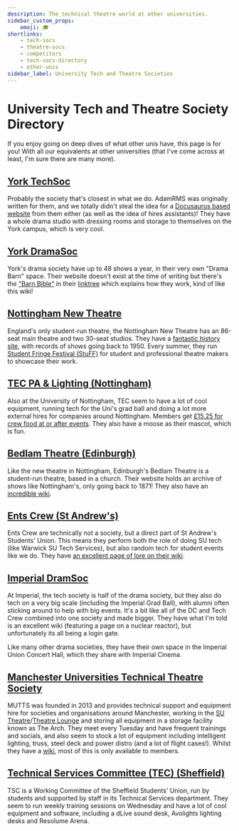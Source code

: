```yaml
---
description: The technical theatre world at other universities.
sidebar_custom_props:
    emoji: 🎓
shortlinks:
    - tech-socs
    - theatre-socs
    - competitors
    - tech-socs-directory
    - other-unis
sidebar_label: University Tech and Theatre Societies
---
```

# University Tech and Theatre Society Directory

If you enjoy going on deep dives of what other unis have, this page is for you! With all our equivalents at other
universities (that I've come across at least, I'm sure there are many more).

## [York TechSoc](https://yorktechsoc.org/)

Probably the society that's closest in what we do. AdamRMS was originally written for them, and we totally didn't steal
the idea for a [Docusaurus based website](https://yorktechsoc.org/docs/category/where-we-work) from them either
(as well as the idea of hires assistants)! They have a whole drama studio with dressing rooms and storage to themselves
on the York campus, which is very cool.

## [York DramaSoc](https://www.yorkdramasoc.com/)

York's drama society have up to 48 shows a year, in their very own "Drama Barn" space. Their website doesn't exist at
the time of writing but there's the
["Barn Bible"](https://docs.google.com/document/d/1O3b3ZFxVWKakrXMquYUU2sQv9_lJz9XNJIYo6r1l-Rk/edit?usp=sharing) in
their [linktree](https://linktr.ee/uoydramasoc) which explains how they work, kind of like this wiki!

## [Nottingham New Theatre](https://newtheatre.org.uk/)

England's only student-run theatre, the Nottingham New Theatre has an 86-seat main theatre and two 30-seat studios. They
have a [fantastic history site](https://history.newtheatre.org.uk/), with records of shows going back to 1950. Every
summer, they run [Student Fringe Festival (StuFF)](https://newtheatre.org.uk/stuff/) for student and professional
theatre makers to showcase their work.

## [TEC PA & Lighting (Nottingham)](https://www.nottinghamtec.co.uk/)

Also at the University of Nottingham, TEC seem to have a lot of cool equipment, running tech for the Uni's grad ball 
and doing a lot more external hires for companies around Nottingham. Members get
[£15.25 for crew food at or after events](https://join.nottinghamtec.co.uk/). They also have a moose as
their mascot, which is fun.

## [Bedlam Theatre (Edinburgh)](https://www.bedlamtheatre.co.uk/)

Like the new theatre in Nottingham, Edinburgh's Bedlam Theatre is a student-run theatre, based in a church. Their
website holds an archive of shows like Nottingham's, only going back to 1871! They also have an
[incredible wiki](https://wiki.bedlamtheatre.co.uk/).

## [Ents Crew (St Andrew's)](https://entscrew.net/)

Ents Crew are technically not a society, but a direct part of St Andrew's Students' Union. This means they perform both
the role of doing SU tech (like Warwick SU Tech Services), but also random tech for student events like we do. They have
[an excellent page of lore on their wiki](https://wiki.entscrew.net/doku.php?id=ents:lore:book).

## [Imperial DramSoc](https://dramsoc.org/)

At Imperial, the tech society is half of the drama society, but they also do tech on a very big scale (including the
Imperial Grad Ball), with alumni often sticking around to help with big events. It's a bit like all of the DC and Tech
Crew combined into one society and made bigger. They have what I'm told is an excellent wiki (featuring a page on a
nuclear reactor), but unfortunately its all being a login gate.

Like many other drama societies, they have their own space in the Imperial Union Concert Hall, which they share with
Imperial Cinema.

## [Manchester Universities Technical Theatre Society](https://mutts.org.uk/)

MUTTS was founded in 2013 and provides technical support and equipment hire for societies and organisations around
Manchester, working in the
[SU Theatre](https://manchesterstudentsunion.com/room-booking/theatre)/[Theatre Lounge](https://manchesterstudentsunion.com/room-booking/theatre-lounge)
and storing all equipment in a storage facility known as The Arch. They meet every Tuesday and have frequent trainings
and socials, and also seem to stock a lot of equipment including intelligent lighting, truss, steel deck and power
distro (and a lot of flight cases!). Whilst they have a [wiki](https://wiki.mutts.org.uk), most of this is only 
available to members.

## [Technical Services Committee (TEC) (Sheffield)](https://tsc.sites.sheffield.ac.uk/)
TSC is a Working Committee of the Sheffield Students' Union, run by students and supported by staff in its Technical
Services department. They seem to run weekly training sessions on Wednesday and have a lot of cool equipment and
software, including a dLive sound desk, Avolights lighting desks and Resolume Arena.